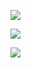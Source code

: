 ![](../../../../Downloads/미션기록1.png)


![](../../../../Downloads/미션기록2.png)


![](../../../../Downloads/미션기록3.png)